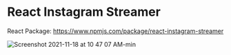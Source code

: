 # React Instagram Streamer

React Package: https://www.npmjs.com/package/react-instagram-streamer

![Screenshot 2021-11-18 at 10 47 07 AM-min](https://user-images.githubusercontent.com/12830078/142357139-10643351-1985-4676-a1cb-763ddd743031.png)


